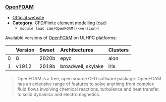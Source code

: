 ### [OpenFOAM](https://www.openfoam.org/)

* [Official website](https://www.openfoam.org/)
* __Category__: CFD/Finite element modelling (cae)
    -  `module load cae/OpenFOAM[/<version>]`

Available versions of [OpenFOAM](https://www.openfoam.org/) on ULHPC platforms:

|    | Version   | Swset   | Architectures      | Clusters   |
|---:|:----------|:--------|:-------------------|:-----------|
|  0 | 8         | 2020b   | epyc               | aion       |
|  1 | v1912     | 2019b   | broadwell, skylake | iris       |

> OpenFOAM is a free, open source CFD software package. OpenFOAM has an extensive range of features to solve anything from complex fluid flows involving chemical reactions, turbulence and heat transfer, to solid dynamics and electromagnetics.
